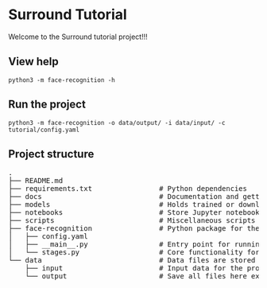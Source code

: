 # Surround Tutorial

Welcome to the Surround tutorial project!!!

## View help

`python3 -m face-recognition -h`

## Run the project

`python3 -m face-recognition -o data/output/ -i data/input/ -c tutorial/config.yaml`

## Project structure

<pre>
.
├── README.md
├── requirements.txt                # Python dependencies
├── docs                            # Documentation and getting started guide etc.
├── models                          # Holds trained or downloaded models (not managed by git!)
├── notebooks                       # Store Jupyter notebooks for data analysis
├── scripts                         # Miscellaneous scripts e.g. for calculating metrics
├── face-recognition                # Python package for the new project
│   ├── config.yaml
│   ├── __main__.py                 # Entry point for running the application
│   └── stages.py                   # Core functionality for the project starts in this module
└── data                            # Data files are stored here (not managed by git!)
    ├── input                       # Input data for the project goes here
    └── output                      # Save all files here except model files
</pre>
